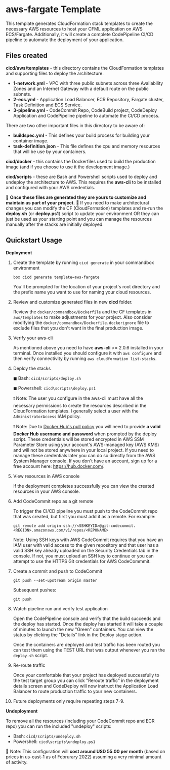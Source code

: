 # aws-fargate Template

This template generates CloudFormation stack templates to create the necessary AWS resources to host your CFML application on AWS ECS/Fargate.  Additionally, it will create a complete CodePipeline CI/CD pipeline to automate the deployment of your application.

## Files created 
**cicd/aws/templates** - this directory contains the CloudFormation templates and supporting files to deploy the architecture.

 * **1-network.yml** - VPC with three public subnets across three Availability Zones and an Internet
  Gateway with a default route on the public subnets.
 * **2-ecs.yml** - Application Load Balancer, ECR Repository, Fargate cluster, Task Definition and ECS Service.
 * **3-pipeline.yml** - CodeCommit Repo, CodeBuild project, CodeDeploy Application and CodePipeline pipeline to automate
   the CI/CD process.

There are two other important files in this directory to be aware of:
  
  * **buildspec.yml** - This defines your build process for building your container image.
  * **task-definition.json** - This file defines the cpu and memory resources that will be use by your containers.

**cicd/docker** - this contains the Dockerfiles used to build the production image (and if you choose to use it the
development image.)

**cicd/scripts** - these are Bash and Powershell scripts used to deploy and undeploy the architecture to AWS. This
requires the **aws-cli** to be installed and configured with your AWS credentials.

🌟 **Once these files are generated they are yours to customize and maintain as part of your project.** 🌟  If you need to make
architectural changes you can modify the CF (CloudFormation) templates and re-run the **deploy.sh** (or **deploy.ps1**) 
script to update your environment OR they can just be used as your starting point and you can manage the resources 
manually after the stacks are initially deployed.

## Quickstart Usage 

**Deployment**

1. Create the template by running `cicd generate` in your commandbox environment
    ```
    box cicd generate template=aws-fargate
    ```
    You'll be prompted for the location of your project's root directory and the prefix name you want to use for naming your cloud resources.  

2. Review and customize generated files in new **cicd** folder.

    Review the `docker/commandbox/Dockerfile` and the CF templates in `aws/templates` to make adjustments for your project. Also consider modifying the `docker/commandbox/Dockerfile.dockerignore` file to exclude files that you don't want in the final production image.

3. Verify your aws-cli

    As mentioned above you need to have **aws-cli** >= 2.0.6 installed in your terminal.  Once installed you should configure it with `aws configure` and then verify connectivity by running `aws cloudformation list-stacks`.

4. Deploy the stacks 

    ◼ Bash: `cicd/scripts/deploy.sh`

    ◼ Powershell: `cicd\scripts\deploy.ps1`

    ❗ Note: The user you configure in the aws-cli must have all the necessary permissions to create the resources described in the CloudFormation templates.  I generally select a user with the `AdministratorAccess` IAM policy.

    ❗ Note: Due to [Docker Hub's pull policy](https://docs.docker.com/docker-hub/download-rate-limit/) you will need to provide **a valid Docker Hub username and password** when prompted by the deploy script. These credentials will be stored encrypted in AWS SSM Parameter Store using your account's AWS-managed key (AWS KMS) and will not be stored anywhere in your local project.  If you need to manage these credentials later you can do so directly from the AWS System Manager console.  If you don't have an account, sign up for a free account here: https://hub.docker.com/. 

5. View resources in AWS console

    If the deployment completes successfully you can view the created resources in your AWS console.  

6. Add CodeCommit repo as a git remote 

    To trigger the CI/CD pipeline you must push to the CodeCommit repo that was created, but first you must add it as a remote.  For example:

    ```
    git remote add origin ssh://<SSHKEYID>@git-codecommit.<REGION>.amazonaws.com/v1/repos/<REPONAME>
    ```

    Note: Using SSH keys with AWS CodeCommit requires that you have an IAM user with valid access to the given repository and that user has a valid SSH key already uploaded on the Security Credentials tab in the console.  If not, you must upload an SSH key to continue or you can attempt to use the HTTPS Git credentials for AWS CodeCommmit.

7. Create a commit and push to CodeCommit 

    ```
    git push --set-upstream origin master
    ```

    Subsequent pushes:

    ```
    git push
    ```

8. Watch pipeline run and verify test application

    Open the CodePipeline console and verify that the build succeeds and the deploy has started. Once the deploy has started it will take a couple of minutes to launch the new "Green" containers.  You can view the status by clicking the "Details" link in the Deploy stage action.

    Once the containers are deployed and test traffic has been routed you can test them using the TEST URL that was output whenever you ran the `deploy.sh` script.

9. Re-route traffic 

    Once your comfortable that your project has deployed successfully to the test target group you can click "Reroute traffic" in the deployment details screen and CodeDeploy will now instruct the Application Load Balancer to route production traffic to your new containers.  

10. Future deployments only require repeating steps 7-9.

**Undeployment**

To remove all the resources (including your CodeCommit repo and ECR repo) you can run the included "undeploy" scripts:

 * Bash: `cicd/scripts/undeploy.sh`
 * Powershell: `cicd\scripts\undeploy.ps1`

:money_with_wings: Note: This configuration will **cost around USD 55.00 per month** (based on prices in us-east-1 as of Februrary 2022) assuming a very minimal amount of activity.